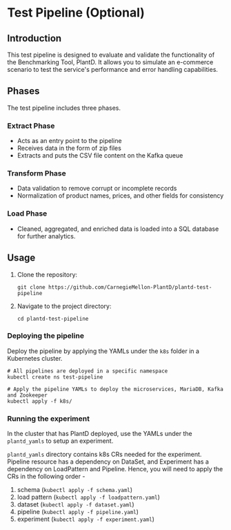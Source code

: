 # Test Pipeline (Optional)

## Introduction

This test pipeline is designed to evaluate and validate the functionality of the Benchmarking Tool, PlantD. It allows you to simulate an e-commerce scenario to test the service's performance and error handling capabilities.

## Phases

The test pipeline includes three phases.

### Extract Phase
- Acts as an entry point to the pipeline
- Receives data in the form of zip files
- Extracts and puts the CSV file content on the Kafka queue

### Transform Phase
- Data validation to remove corrupt or incomplete records
- Normalization of product names, prices, and other fields for consistency

### Load Phase
- Cleaned, aggregated, and enriched data is loaded into a SQL database for further analytics.

## Usage

1. Clone the repository:

   ```shell
   git clone https://github.com/CarnegieMellon-PlantD/plantd-test-pipeline
   ```

2. Navigate to the project directory:

   ```shell
   cd plantd-test-pipeline
   ```

### Deploying the pipeline

Deploy the pipeline by applying the YAMLs under the `k8s` folder in a Kubernetes cluster.

```shell
# All pipelines are deployed in a specific namespace
kubectl create ns test-pipeline

# Apply the pipeline YAMLs to deploy the microservices, MariaDB, Kafka and Zookeeper
kubectl apply -f k8s/
```
### Running the experiment

In the cluster that has PlantD deployed, use the YAMLs under the `plantd_yamls` to setup an experiment. 

`plantd_yamls` directory contains k8s CRs needed for the experiment. Pipeline resource has a dependency on  DataSet, and Experiment has a dependency on LoadPattern and Pipeline. Hence, you will need to apply the CRs in the following order - 
1. schema (`kubectl apply -f schema.yaml`)
2. load pattern (`kubectl apply -f loadpattern.yaml`)
3. dataset (`kubectl apply -f dataset.yaml`)
4. pipeline (`kubectl apply -f pipeline.yaml`)
5. experiment (`kubectl apply -f experiment.yaml`)
